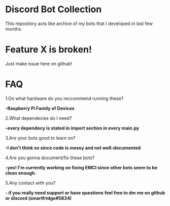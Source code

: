 # Discord Bot Collection
This repository acts like archive of my bots that I developed in last few months.
# Feature X is broken!
Just make issue here on github!
# FAQ
1.On what hardware do you reccommend running these?

 **-Raspberry Pi Family of Devices**
 
2.What dependecies do I need?

 **-every dependecy is stated in import section in every main.py**
 
 3.Are your bots good to learn on?
 
 **-I don't think so since code is messy and not well-documented**
 
 4.Are you gonna document/fix these bots?
 
 **-yes! I'm currently working on fixing EMCI since other bots seem to be clean enough.**

 5.Any contact with you?
 
 **- if you really need support or have questions feel free to dm me on github or discord (smartfridge#5834)**
